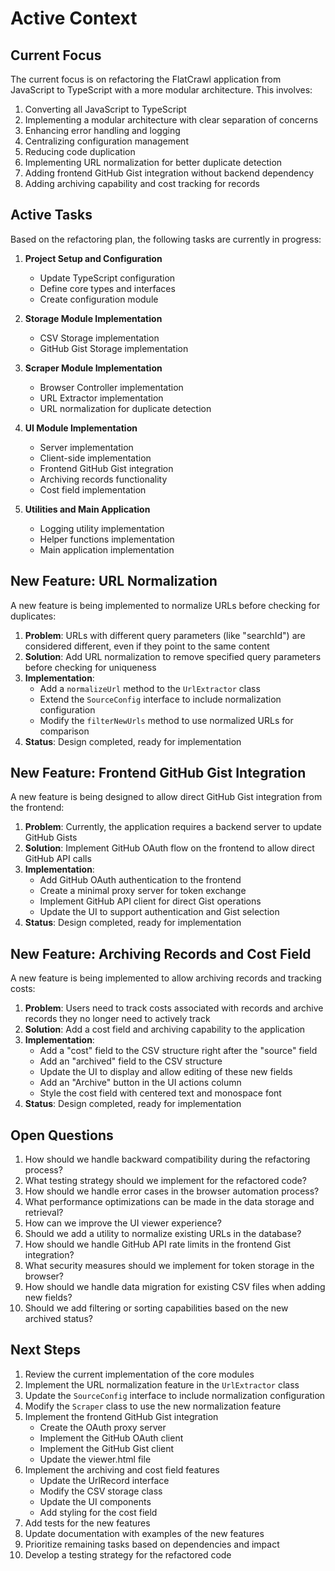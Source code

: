 # Active Context

## Current Focus

The current focus is on refactoring the FlatCrawl application from JavaScript to TypeScript with a more modular architecture. This involves:

1. Converting all JavaScript to TypeScript
2. Implementing a modular architecture with clear separation of concerns
3. Enhancing error handling and logging
4. Centralizing configuration management
5. Reducing code duplication
6. Implementing URL normalization for better duplicate detection
7. Adding frontend GitHub Gist integration without backend dependency
8. Adding archiving capability and cost tracking for records

## Active Tasks

Based on the refactoring plan, the following tasks are currently in progress:

1. **Project Setup and Configuration**
   - Update TypeScript configuration
   - Define core types and interfaces
   - Create configuration module

2. **Storage Module Implementation**
   - CSV Storage implementation
   - GitHub Gist Storage implementation

3. **Scraper Module Implementation**
   - Browser Controller implementation
   - URL Extractor implementation
   - URL normalization for duplicate detection

4. **UI Module Implementation**
   - Server implementation
   - Client-side implementation
   - Frontend GitHub Gist integration
   - Archiving records functionality
   - Cost field implementation

5. **Utilities and Main Application**
   - Logging utility implementation
   - Helper functions implementation
   - Main application implementation

## New Feature: URL Normalization

A new feature is being implemented to normalize URLs before checking for duplicates:

1. **Problem**: URLs with different query parameters (like "searchId") are considered different, even if they point to the same content
2. **Solution**: Add URL normalization to remove specified query parameters before checking for uniqueness
3. **Implementation**: 
   - Add a `normalizeUrl` method to the `UrlExtractor` class
   - Extend the `SourceConfig` interface to include normalization configuration
   - Modify the `filterNewUrls` method to use normalized URLs for comparison
4. **Status**: Design completed, ready for implementation

## New Feature: Frontend GitHub Gist Integration

A new feature is being designed to allow direct GitHub Gist integration from the frontend:

1. **Problem**: Currently, the application requires a backend server to update GitHub Gists
2. **Solution**: Implement GitHub OAuth flow on the frontend to allow direct GitHub API calls
3. **Implementation**:
   - Add GitHub OAuth authentication to the frontend
   - Create a minimal proxy server for token exchange
   - Implement GitHub API client for direct Gist operations
   - Update the UI to support authentication and Gist selection
4. **Status**: Design completed, ready for implementation

## New Feature: Archiving Records and Cost Field

A new feature is being implemented to allow archiving records and tracking costs:

1. **Problem**: Users need to track costs associated with records and archive records they no longer need to actively track
2. **Solution**: Add a cost field and archiving capability to the application
3. **Implementation**:
   - Add a "cost" field to the CSV structure right after the "source" field
   - Add an "archived" field to the CSV structure
   - Update the UI to display and allow editing of these new fields
   - Add an "Archive" button in the UI actions column
   - Style the cost field with centered text and monospace font
4. **Status**: Design completed, ready for implementation

## Open Questions

1. How should we handle backward compatibility during the refactoring process?
2. What testing strategy should we implement for the refactored code?
3. How should we handle error cases in the browser automation process?
4. What performance optimizations can be made in the data storage and retrieval?
5. How can we improve the UI viewer experience?
6. Should we add a utility to normalize existing URLs in the database?
7. How should we handle GitHub API rate limits in the frontend Gist integration?
8. What security measures should we implement for token storage in the browser?
9. How should we handle data migration for existing CSV files when adding new fields?
10. Should we add filtering or sorting capabilities based on the new archived status?

## Next Steps

1. Review the current implementation of the core modules
2. Implement the URL normalization feature in the `UrlExtractor` class
3. Update the `SourceConfig` interface to include normalization configuration
4. Modify the `Scraper` class to use the new normalization feature
5. Implement the frontend GitHub Gist integration
   - Create the OAuth proxy server
   - Implement the GitHub OAuth client
   - Implement the GitHub Gist client
   - Update the viewer.html file
6. Implement the archiving and cost field features
   - Update the UrlRecord interface
   - Modify the CSV storage class
   - Update the UI components
   - Add styling for the cost field
7. Add tests for the new features
8. Update documentation with examples of the new features
9. Prioritize remaining tasks based on dependencies and impact
10. Develop a testing strategy for the refactored code